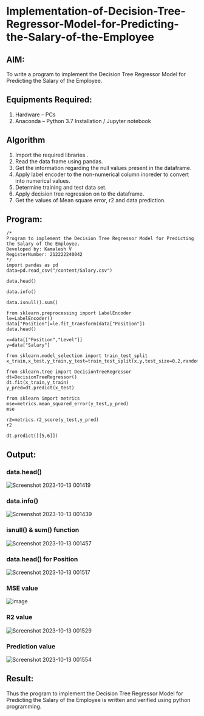# Implementation-of-Decision-Tree-Regressor-Model-for-Predicting-the-Salary-of-the-Employee

## AIM:
To write a program to implement the Decision Tree Regressor Model for Predicting the Salary of the Employee.

## Equipments Required:
1. Hardware – PCs
2. Anaconda – Python 3.7 Installation / Jupyter notebook

## Algorithm
1.  Import the required libraries .
2.  Read the data frame using pandas.
3.  Get the information regarding the null values present in the dataframe.
4.  Apply label encoder to the non-numerical column inoreder to convert into numerical values.
5.  Determine training and test data set.
6.  Apply decision tree regression on to the dataframe.
7.  Get the values of Mean square error, r2 and data prediction.

## Program:
```
/*
Program to implement the Decision Tree Regressor Model for Predicting the Salary of the Employee.
Developed by: Kamalesh V
RegisterNumber: 212222240042
*/
import pandas as pd
data=pd.read_csv("/content/Salary.csv")

data.head()

data.info()

data.isnull().sum()

from sklearn.preprocessing import LabelEncoder
le=LabelEncoder()
data["Position"]=le.fit_transform(data["Position"])
data.head()

x=data[["Position","Level"]]
y=data["Salary"]

from sklearn.model_selection import train_test_split
x_train,x_test,y_train,y_test=train_test_split(x,y,test_size=0.2,random_state=2)

from sklearn.tree import DecisionTreeRegressor
dt=DecisionTreeRegressor()
dt.fit(x_train,y_train)
y_pred=dt.predict(x_test)

from sklearn import metrics
mse=metrics.mean_squared_error(y_test,y_pred)
mse

r2=metrics.r2_score(y_test,y_pred)
r2

dt.predict([[5,6]])
```

## Output:
### data.head()
![Screenshot 2023-10-13 001419](https://github.com/ShanmathiShanmugam/Implementation-of-Decision-Tree-Regressor-Model-for-Predicting-the-Salary-of-the-Employee/assets/121243595/583ac0eb-5915-4c95-8964-db330901cdd9)

### data.info()
![Screenshot 2023-10-13 001439](https://github.com/ShanmathiShanmugam/Implementation-of-Decision-Tree-Regressor-Model-for-Predicting-the-Salary-of-the-Employee/assets/121243595/44fe89d0-8bb9-47c3-babd-de44ea1dc893)

### isnull() & sum() function
![Screenshot 2023-10-13 001457](https://github.com/ShanmathiShanmugam/Implementation-of-Decision-Tree-Regressor-Model-for-Predicting-the-Salary-of-the-Employee/assets/121243595/62da771c-ad10-46be-9e78-5439615bbf85)

### data.head() for Position
![Screenshot 2023-10-13 001517](https://github.com/ShanmathiShanmugam/Implementation-of-Decision-Tree-Regressor-Model-for-Predicting-the-Salary-of-the-Employee/assets/121243595/d67313c4-8b9c-4667-9f43-33df2624413c)

### MSE value
![image](https://github.com/ShanmathiShanmugam/Implementation-of-Decision-Tree-Regressor-Model-for-Predicting-the-Salary-of-the-Employee/assets/121243595/7557f363-84d7-4b27-8ac2-c9e2b1751009)

### R2 value
![Screenshot 2023-10-13 001529](https://github.com/ShanmathiShanmugam/Implementation-of-Decision-Tree-Regressor-Model-for-Predicting-the-Salary-of-the-Employee/assets/121243595/80d15920-4f28-455f-b81d-da9350d0cdc3)

### Prediction value
![Screenshot 2023-10-13 001554](https://github.com/ShanmathiShanmugam/Implementation-of-Decision-Tree-Regressor-Model-for-Predicting-the-Salary-of-the-Employee/assets/121243595/db113dea-3b56-460f-b4f1-fb8c6ee512da)

## Result:
Thus the program to implement the Decision Tree Regressor Model for Predicting the Salary of the Employee is written and verified using python programming.
